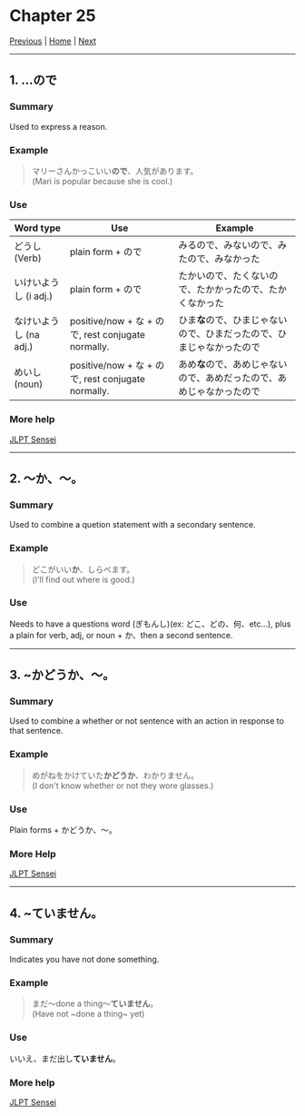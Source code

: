 # Chapter 25
[Previous](https://codywahl.github.io/JapaneseLanguageSchoolNotes/pages/24) | [Home](https://codywahl.github.io/JapaneseLanguageSchoolNotes) | [Next](https://codywahl.github.io/JapaneseLanguageSchoolNotes/pages/26)

* * *
## 1. …ので

### Summary  

Used to express a reason. 

### Example  


> マリーさんかっこいい**ので**、人気があります。     
> (Mari is popular because she is cool.)  


### Use

Word type | Use | Example
------------ | ------------- | -------------
どうし (Verb) | plain form + ので | みるので、みないので、みたので、みなかった 
いけいようし (i adj.) | plain form + ので | たかいので、たくないので、たかかったので、たかくなかった 
なけいようし (na adj.) | positive/now + な + ので, rest conjugate normally. | ひま**な**ので、ひまじゃないので、ひまだったので、ひまじゃなかったので
めいし (noun) | positive/now + な + ので, rest conjugate normally. | あめ**な**ので、あめじゃないので、あめだったので、あめじゃなかったので

### More help
[JLPT Sensei](https://jlptsensei.com/learn-japanese-grammar/%e3%81%ae%e3%81%a7-node/)

* * *
## 2. ～か、～。

### Summary

Used to combine a quetion statement with a secondary sentence. 

### Example

> どこがいい**か**、しらべます。   
> (I'll find out where is good.)   

### Use
Needs to have a questions word (ぎもんし)(ex: どこ、どの、何、etc...), plus a plain for verb, adj, or noun + か、then a second sentence. 

* * *
## 3. ~かどうか、～。

### Summary

Used to combine a whether or not sentence with an action in response to that sentence. 

### Example


> めがねをかけていた**かどうか**、わかりません。      
> (I don't know whether or not they wore glasses.)


### Use
Plain forms + かどうか、～。

### More Help
[JLPT Sensei](https://jlptsensei.com/learn-japanese-grammar/%e3%81%8b%e3%81%a9%e3%81%86%e3%81%8b-ka-dou-ka-meaning/)

* * *
## 4. ~ていません。

### Summary

Indicates you have not done something.

### Example

> まだ～done a thing～**ていません**。      
> (Have not ~done a thing~ yet)

### Use
いいえ、まだ出し**ていません**。

### More help
[JLPT Sensei](https://jlptsensei.com/learn-japanese-grammar/%E3%81%BE%E3%81%A0%EF%BD%9E%E3%81%A6%E3%81%84%E3%81%BE%E3%81%9B%E3%82%93-mada-te-imasen/)